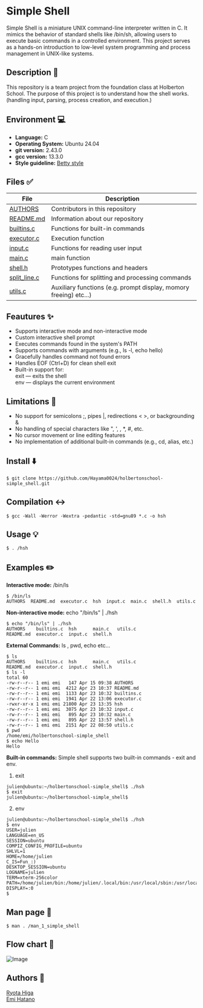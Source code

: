 # Simple Shell
Simple Shell is a miniature UNIX command-line interpreter written in C.
It mimics the behavior of standard shells like /bin/sh, allowing users to execute basic commands in a controlled environment. This project serves as a hands-on introduction to low-level system programming and process management in UNIX-like systems.

## Description :memo:
This repository is a team project from the foundation class at Holberton School.
The purpose of this project is to understand how the shell works.
(handling input, parsing, process creation, and execution.)

## Environment :computer:
- **Language:** C
- **Operating System:** Ubuntu 24.04
- **git version:**  2.43.0
- **gcc version:** 13.3.0
- **Style guideline:**  [Betty style](https://github.com/holbertonschool/Betty/wiki)

## Files :white_check_mark:

| File | Description |
|--------|--------|
|[AUTHORS](https://github.com/Hayama0024/holbertonschool-simple_shell/blob/main/AUTHORS) |Contributors in this repository  |
| [README.md](https://github.com/Hayama0024/holbertonschool-simple_shell/blob/main/README.md) | Information about our repository |
|[builtins.c](https://github.com/Hayama0024/holbertonschool-simple_shell/blob/main/builtins.c)|Functions for built-in commands|
| [executor.c](https://github.com/Hayama0024/holbertonschool-simple_shell/blob/main/executor.c) | Execution function |
|[input.c](https://github.com/Hayama0024/holbertonschool-simple_shell/blob/main/input.c) |Functions for reading user input|
|[main.c](https://github.com/Hayama0024/holbertonschool-simple_shell/blob/main/main.c)| main function|
[shell.h](https://github.com/Hayama0024/holbertonschool-simple_shell/blob/main/shell.h)|Prototypes functions and headers|
|[split_line.c](https://github.com/Hayama0024/holbertonschool-simple_shell/blob/main/split_line.c) |Functions for splitting and processing commands|
|[utils.c](https://github.com/Hayama0024/holbertonschool-simple_shell/blob/main/utils.c)|Auxiliary functions (e.g. prompt display, momory freeing) etc...)


## Feautures :sparkles:

- Supports interactive mode and non-interactive mode
- Custom interactive shell prompt
- Executes commands found in the system's PATH
- Supports commands with arguments (e.g., ls -l, echo hello)
- Gracefully handles command not found errors
- Handles EOF (Ctrl+D) for clean shell exit
- Built-in support for:<br>
    exit — exits the shell<br>
    env — displays the current environment<br>

## Limitations :no_entry_sign:

 - No support for semicolons ;, pipes |, redirections < >, or
   backgrounding &
 - No handling of special characters like ", ', \, *, #, etc.
 - No cursor movement or line editing features
 - No implementation of additional built-in commands (e.g., cd, alias,
   etc.)

## Install :arrow_down:
```
$ git clone https://github.com/Hayama0024/holbertonschool-simple_shell.git
```

## Compilation :left_right_arrow:
```
$ gcc -Wall -Werror -Wextra -pedantic -std=gnu89 *.c -o hsh
```

## Usage :bulb:
```
$ . /hsh
```
## Examples :pencil2:
**Interactive mode:**
 /bin/ls
```
$ /bin/ls
AUTHORS  README.md  executor.c  hsh  input.c  main.c  shell.h  utils.c
```
**Non-interactive mode:** echo "/bin/ls" | ./hsh<br>
```
$ echo "/bin/ls" | ./hsh
AUTHORS    builtins.c  hsh      main.c   utils.c
README.md  executor.c  input.c  shell.h
```
**External Commands:** ls , pwd, echo etc...<br>
```
$ ls
AUTHORS    builtins.c  hsh      main.c   utils.c
README.md  executor.c  input.c  shell.h
$ ls -l
total 60
-rw-r--r-- 1 emi emi   147 Apr 15 09:38 AUTHORS
-rw-r--r-- 1 emi emi  4212 Apr 23 10:37 README.md
-rw-r--r-- 1 emi emi  1133 Apr 23 10:32 builtins.c
-rw-r--r-- 1 emi emi  1941 Apr 22 13:06 executor.c
-rwxr-xr-x 1 emi emi 21800 Apr 23 13:35 hsh
-rw-r--r-- 1 emi emi  3075 Apr 23 10:32 input.c
-rw-r--r-- 1 emi emi   895 Apr 23 10:32 main.c
-rw-r--r-- 1 emi emi   895 Apr 22 13:57 shell.h
-rw-r--r-- 1 emi emi  2151 Apr 22 08:50 utils.c
$ pwd
/home/emi/holbertonschool-simple_shell
$ echo Hello
Hello
```
**Built-in commands:**
Simple shell supports two built-in commands - exit and env.<br>
1. exit
```
julien@ubuntu:~/holbertonschool-simple_shell$ ./hsh
$ exit
julien@ubuntu:~/holbertonschool-simple_shell$
```
2. env
```
julien@ubuntu:~/holbertonschool-simple_shell$ ./hsh
$ env
USER=julien
LANGUAGE=en_US
SESSION=ubuntu
COMPIZ_CONFIG_PROFILE=ubuntu
SHLVL=1
HOME=/home/julien
C_IS=Fun_:)
DESKTOP_SESSION=ubuntu
LOGNAME=julien
TERM=xterm-256color
PATH=/home/julien/bin:/home/julien/.local/bin:/usr/local/sbin:/usr/local/bin:/usr/sbin:/usr/bin:/sbin:/bin:/usr/games:/usr/local/games:/snap/bin
DISPLAY=:0
$
```

## Man page :book:
```
$ man . /man_1_simple_shell
```
## Flow chart :round_pushpin:

![Image](https://github.com/user-attachments/assets/51cd72be-0631-4e98-b36e-47c3ca66cd93)


## Authors :bookmark:
[Ryota Higa](https://github.com/Hayama0024)<br>
[Emi Hatano](https://github.com/Emi-H106)
